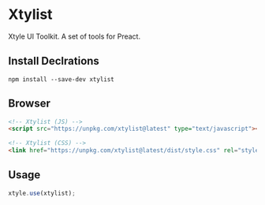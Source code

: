 # Xtylist

Xtyle UI Toolkit. A set of tools for Preact.

## Install Declrations

```
npm install --save-dev xtylist
```

## Browser

```html
<!-- Xtylist (JS) -->
<script src="https://unpkg.com/xtylist@latest" type="text/javascript"></script>

<!-- Xtylist (CSS) -->
<link href="https://unpkg.com/xtylist@latest/dist/style.css" rel="stylesheet" />
```

## Usage

```js
xtyle.use(xtylist);
```

